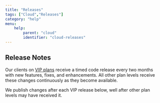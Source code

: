 ```yaml
---
title: "Releases"
tags: ["Cloud","Releases"]
category: "help"
menu:
    help:
        parent: "cloud"
        identifier: "cloud-releases"
---
```


## Release Notes

Our clients on [VIP plans](https://vanillaforums.com/plans) receive a timed code release every two months with new features, fixes, and enhancements. All other plan levels receive these changes continuously as they become available.

We publish changes after each VIP release below, well after other plan levels may have received it.
